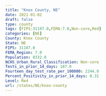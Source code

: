 ```yaml
---
title: "Knox County, NE"
date: 2021-01-02
draft: false
type: county
tags: [FIPS:31107.0,FEMA:7.0,Non-core,Red]
categories: [NE]
County: Knox County
State: NE
FIPS: 31107.0
FEMA_Region: 7.0
Population: 8332.0
NCHS_Urban_Rural_Classification: Non-core
Tests_in_prior_14_days: 187.0
Fourteen_day_test_rate_per_100000: 2244.0
Percent_Positivity_in_prior_14_days: 0.31
Level: Red
url: /states/NE/knox-county
---
```



